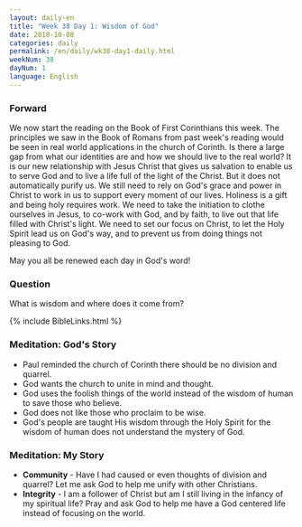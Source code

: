 ```yaml
---
layout: daily-en
title: "Week 38 Day 1: Wisdom of God"
date: 2018-10-08 
categories: daily
permalink: /en/daily/wk38-day1-daily.html
weekNum: 38
dayNum: 1
language: English
---
```


### Forward     
We now start the reading on the Book of First Corinthians this week.
The principles we saw in the Book of Romans from past week's reading would be seen in real world applications in the church of Corinth. Is there a large gap from what our identities are and how we should live to the real world? It is our new relationship with Jesus Christ that gives us salvation to enable us to serve God and to live a life full of the light of the Christ. But it does not automatically purify us. We still need to rely on God's grace and power in Christ to work in us to support every moment of our lives. Holiness is a gift and being holy requires work. We need to take the initiation to clothe ourselves in Jesus, to co-work with God, and by faith, to live out that life filled with Christ's light. We need to set our focus on Christ, to let the Holy Spirit lead us on God's way, and to prevent us from doing things not pleasing to God.

May you all be renewed each day in God's word!

### Question     
What is wisdom and where does it come from?

{% include BibleLinks.html %} 

### Meditation: God's Story   
+ Paul reminded the church of Corinth there should be no division and quarrel. 
+ God wants the church to unite in mind and thought. 
+ God uses the foolish things of the world instead of the wisdom of human to save those who believe. 
+ God does not like those who proclaim to be wise. 
+ God's people are taught His wisdom through the Holy Spirit for the wisdom of human does not understand the mystery of God. 

### Meditation: My Story   
+ **Community** - Have I had caused or even thoughts of division and quarrel? Let me ask God to help me unify with other Christians. 
+ **Integrity** - I am a follower of Christ but am I still living in the infancy of my spiritual life? Pray and ask God to help me have a God centered life instead of focusing on the world. 
